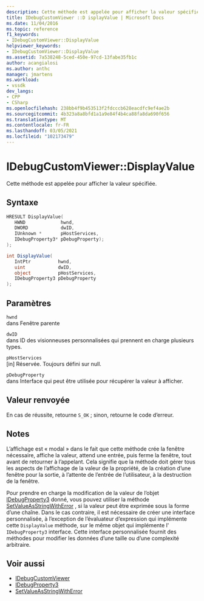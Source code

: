 ```yaml
---
description: Cette méthode est appelée pour afficher la valeur spécifiée.
title: IDebugCustomViewer ::D isplayValue | Microsoft Docs
ms.date: 11/04/2016
ms.topic: reference
f1_keywords:
- IDebugCustomViewer::DisplayValue
helpviewer_keywords:
- IDebugCustomViewer::DisplayValue
ms.assetid: 7a538248-5ced-450e-97cd-13fabe35fb1c
author: acangialosi
ms.author: anthc
manager: jmartens
ms.workload:
- vssdk
dev_langs:
- CPP
- CSharp
ms.openlocfilehash: 238bb4f9b453513f2fdcccb628eacdfc9ef4ae2b
ms.sourcegitcommit: 4b323a8a8bfd1a1a9e84f4b4ca88fa8da690f656
ms.translationtype: MT
ms.contentlocale: fr-FR
ms.lasthandoff: 03/05/2021
ms.locfileid: "102173479"
---
```

# <a name="idebugcustomviewerdisplayvalue"></a>IDebugCustomViewer::DisplayValue
Cette méthode est appelée pour afficher la valeur spécifiée.

## <a name="syntax"></a>Syntaxe

```cpp
HRESULT DisplayValue(
   HWND             hwnd,
   DWORD            dwID,
   IUnknown *       pHostServices,
   IDebugProperty3* pDebugProperty);
);
```

```csharp
int DisplayValue(
   IntPtr          hwnd,
   uint            dwID,
   object          pHostServices,
   IDebugProperty3 pDebugProperty
);
```

## <a name="parameters"></a>Paramètres
`hwnd`\
dans Fenêtre parente

`dwID`\
dans ID des visionneuses personnalisées qui prennent en charge plusieurs types.

`pHostServices`\
[in] Réservée. Toujours défini sur null.

`pDebugProperty`\
dans Interface qui peut être utilisée pour récupérer la valeur à afficher.

## <a name="return-value"></a>Valeur renvoyée
 En cas de réussite, retourne `S_OK` ; sinon, retourne le code d’erreur.

## <a name="remarks"></a>Notes
 L’affichage est « modal » dans le fait que cette méthode crée la fenêtre nécessaire, affiche la valeur, attend une entrée, puis ferme la fenêtre, tout avant de retourner à l’appelant. Cela signifie que la méthode doit gérer tous les aspects de l’affichage de la valeur de la propriété, de la création d’une fenêtre pour la sortie, à l’attente de l’entrée de l’utilisateur, à la destruction de la fenêtre.

 Pour prendre en charge la modification de la valeur de l’objet [IDebugProperty3](../../../extensibility/debugger/reference/idebugproperty3.md) donné, vous pouvez utiliser la méthode [SetValueAsStringWithError](../../../extensibility/debugger/reference/idebugproperty3-setvalueasstringwitherror.md) , si la valeur peut être exprimée sous la forme d’une chaîne. Dans le cas contraire, il est nécessaire de créer une interface personnalisée, à l’exception de l’évaluateur d’expression qui implémente cette `DisplayValue` méthode, sur le même objet qui implémente l' `IDebugProperty3` interface. Cette interface personnalisée fournit des méthodes pour modifier les données d’une taille ou d’une complexité arbitraire.

## <a name="see-also"></a>Voir aussi
- [IDebugCustomViewer](../../../extensibility/debugger/reference/idebugcustomviewer.md)
- [IDebugProperty3](../../../extensibility/debugger/reference/idebugproperty3.md)
- [SetValueAsStringWithError](../../../extensibility/debugger/reference/idebugproperty3-setvalueasstringwitherror.md)
